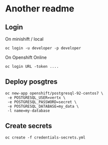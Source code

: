 # Another readme


## Login

On minishift / local

```
oc login -u developer -p developer 
```

On Openshift Online

```
oc login URL -token ....
```

## Deploy posgtres


```
oc new-app openshift/postgresql-92-centos7 \
 -e POSTGRESQL_USER=vertx \
 -e POSTGRESQL_PASSWORD=secret \
 -e POSTGRESQL_DATABASE=my_data \
 -l name=my-database  
```

## Create secrets

```
oc create -f credentials-secrets.yml
```